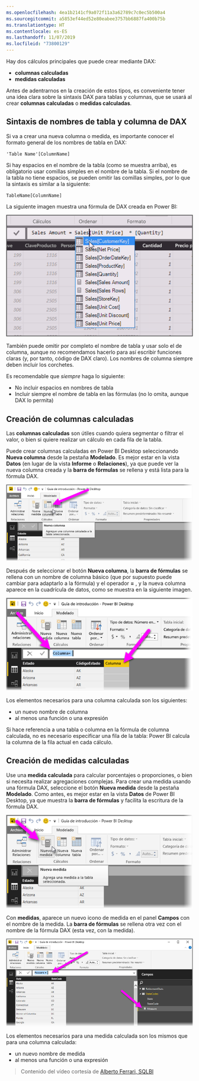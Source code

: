 ```yaml
---
ms.openlocfilehash: 4ea1b2141cf9a072f11a3a62789c7c0ec5b500a4
ms.sourcegitcommit: a5853ef44ed52e80eabee3757bb6887fa400b75b
ms.translationtype: HT
ms.contentlocale: es-ES
ms.lasthandoff: 11/07/2019
ms.locfileid: "73800129"
---
```

Hay dos cálculos principales que puede crear mediante DAX:

* **columnas calculadas**
* **medidas calculadas**

Antes de adentrarnos en la creación de estos tipos, es conveniente tener una idea clara sobre la sintaxis DAX para tablas y columnas, que se usará al crear **columnas calculadas** o **medidas calculadas**.

## <a name="dax-table-and-column-name-syntax"></a>Sintaxis de nombres de tabla y columna de DAX
Si va a crear una nueva columna o medida, es importante conocer el formato general de los nombres de tabla en DAX:

    'Table Name'[ColumnName]

Si hay espacios en el nombre de la tabla (como se muestra arriba), es obligatorio usar comillas simples en el nombre de la tabla. Si el nombre de la tabla no tiene espacios, se pueden omitir las comillas simples, por lo que la sintaxis es similar a la siguiente:

    TableName[ColumnName]

La siguiente imagen muestra una fórmula de DAX creada en Power BI:

![](media/7-2-dax-calculation-types/dax-calc-types_1.png)

También puede omitir por completo el nombre de tabla y usar solo el de columna, aunque no recomendamos hacerlo para así escribir funciones claras (y, por tanto, código de DAX claro). Los nombres de columna siempre deben incluir los corchetes.

Es recomendable que *siempre* haga lo siguiente:

* No incluir espacios en nombres de tabla
* Incluir siempre el nombre de tabla en las fórmulas (no lo omita, aunque DAX lo permita)

## <a name="creating-calculated-columns"></a>Creación de columnas calculadas
Las **columnas calculadas** son útiles cuando quiera segmentar o filtrar el valor, o bien si quiere realizar un cálculo en cada fila de la tabla.

Puede crear columnas calculadas en Power BI Desktop seleccionando **Nueva columna** desde la pestaña **Modelado**. Es mejor estar en la vista **Datos** (en lugar de la vista **Informe** o **Relaciones**), ya que puede ver la nueva columna creada y la **barra de fórmulas** se rellena y está lista para la fórmula DAX.

![](media/7-2-dax-calculation-types/dax-calc-types_2a.png)

Después de seleccionar el botón **Nueva columna**, la **barra de fórmulas** se rellena con un nombre de columna básico (que por supuesto puede cambiar para adaptarlo a la fórmula) y el operador **=** , y la nueva columna aparece en la cuadrícula de datos, como se muestra en la siguiente imagen.

![](media/7-2-dax-calculation-types/dax-calc-types_3.png)

Los elementos necesarios para una columna calculada son los siguientes:

* un nuevo nombre de columna
* al menos una función o una expresión

Si hace referencia a una tabla o columna en la fórmula de columna calculada, no es necesario especificar una fila de la tabla: Power BI calcula la columna de la fila actual en cada cálculo.

## <a name="creating-calculated-measures"></a>Creación de medidas calculadas
Use una **medida calculada** para calcular porcentajes o proporciones, o bien si necesita realizar agregaciones complejas. Para crear una medida usando una fórmula DAX, seleccione el botón **Nueva medida** desde la pestaña **Modelado**. Como antes, es mejor estar en la vista **Datos** de Power BI Desktop, ya que muestra la **barra de fórmulas** y facilita la escritura de la fórmula DAX.

![](media/7-2-dax-calculation-types/dax-calc-types_4.png)

Con **medidas**, aparece un nuevo icono de medida en el panel **Campos** con el nombre de la medida. La **barra de fórmulas** se rellena otra vez con el nombre de la fórmula DAX (esta vez, con la medida).

![](media/7-2-dax-calculation-types/dax-calc-types_5.png)

Los elementos necesarios para una medida calculada son los mismos que para una columna calculada:

* un nuevo nombre de medida
* al menos una función o una expresión

> Contenido del vídeo cortesía de [Alberto Ferrari, SQLBI](https://www.sqlbi.com/learning-dax)
> 
> 

